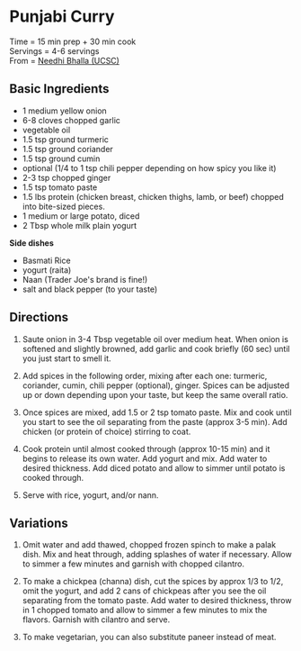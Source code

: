 Punjabi Curry
=====

Time = 15 min prep + 30 min cook \
Servings = 4-6 servings \
From = [Needhi Bhalla (UCSC)](https://x.com/needhibhalla/status/1115071947878961152?s=11)


**Basic Ingredients**
----
-  1 medium yellow onion
-  6-8 cloves chopped garlic
-  vegetable oil
-  1.5 tsp ground turmeric
-  1.5 tsp ground coriander
-  1.5 tsp ground cumin
-  optional (1/4 to 1 tsp chili pepper depending on how spicy you like it)
-  2-3 tsp chopped ginger 
-  1.5 tsp tomato paste
-  1.5 lbs protein (chicken breast, chicken thighs, lamb, or beef) chopped into bite-sized pieces. 
-  1 medium or large potato, diced
-  2 Tbsp whole milk plain yogurt

**Side dishes**
-  Basmati Rice
-  yogurt (raita)
-  Naan (Trader Joe's brand is fine!)
-  salt and black pepper (to your taste)


**Directions**
----
1.  Saute onion in 3-4 Tbsp vegetable oil over medium heat. When onion is softened and slightly browned, add garlic and cook briefly (60 sec) until you just start to smell it. 

2. Add spices in the following order, mixing after each one: turmeric, coriander, cumin, chili pepper (optional), ginger. Spices can be adjusted up or down depending upon your taste, but keep the same overall ratio. 

3. Once spices are mixed, add 1.5 or 2 tsp tomato paste. Mix and cook until you start to see the oil separating from the paste (approx 3-5 min). Add chicken (or protein of choice) stirring to coat. 

4. Cook protein until almost cooked through (approx 10-15 min) and it begins to release its own water. Add yogurt and mix. Add water to desired thickness. Add diced potato and allow to simmer until potato is cooked through. 

5. Serve with rice, yogurt, and/or nann. 


**Variations**
----
1. Omit water and add thawed, chopped frozen spinch to make a palak dish. Mix and heat through, adding splashes of water if necessary. Allow to simmer a few minutes and garnish with chopped cilantro. 

2. To make a chickpea (channa) dish, cut the spices by approx 1/3 to 1/2, omit the yogurt, and add 2 cans of chickpeas after you see the oil separating from the tomato paste. Add water to desired thickness, throw in 1 chopped tomato and allow to simmer a few minutes to mix the flavors. Garnish with cilantro and serve. 

3. To make vegetarian, you can also substitute paneer instead of meat. 
